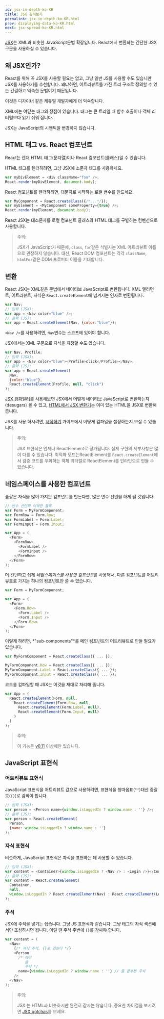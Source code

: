 ```yaml
---
id: jsx-in-depth-ko-KR
title: JSX 깊이보기
permalink: jsx-in-depth-ko-KR.html
prev: displaying-data-ko-KR.html
next: jsx-spread-ko-KR.html
---
```


[JSX](http://facebook.github.io/jsx/)는 XML과 비슷한 JavaScript문법 확장입니다. React에서 변환되는 간단한 JSX 구문을 사용하실 수 있습니다.

## 왜 JSX인가?

React를 위해 꼭 JSX를 사용할 필요는 없고, 그냥 일반 JS를 사용할 수도 있습니만 JSX를 사용하기를 추천합니다. 왜냐하면, 어트리뷰트를 가진 트리 구조로 정의할 수 있는 간결하고 익숙한 문법이기 때문입니다.

이것은 디자이너 같은 케쥬얼 개발자에게 더 익숙합니다.

XML에는 여닫는 태그의 장점이 있습니다. 태그는 큰 트리일 때 함수 호출이나 객체 리터럴보다 읽기 쉬워 집니다.

JSX는 JavaScript의 시맨틱을 변경하지 않습니다.

## HTML 태그 vs. React 컴포넌트

React는 렌더 HTML 태그(문자열)이나 React 컴포넌트(클래스)일 수 있습니다.

HTML 태그를 렌더하려면, 그냥 JSX에 소문자 태그를 사용하세요.

```javascript
var myDivElement = <div className="foo" />;
React.render(myDivElement, document.body);
```

React 컴포넌트를 렌더하려면, 대문자로 시작하는 로컬 변수를 만드세요.

```javascript
var MyComponent = React.createClass({/*...*/});
var myElement = <MyComponent someProperty={true} />;
React.render(myElement, document.body);
```

React JSX는 대소문자를 로컬 컴포넌트 클래스와 HTML 태그를 구별하는 컨벤션으로 사용합니다.

> 주의:
>
> JSX가 JavaScript기 때문에, `class`, `for`같은 식별자는 XML 어트리뷰트 이름으로
> 권장하지 않습니다. 대신, React DOM 컴포넌트는 각각 `className`, `htmlFor`같은
> DOM 프로퍼티 이름을 기대합니다.

## 변환

React JSX는 XML같은 문법에서 네이티브 JavaScript로 변환됩니다. XML 엘리먼트, 어트리뷰트, 자식은 `React.createElement`에 넘겨지는 인자로 변환됩니다.

```javascript
var Nav;
// 입력 (JSX):
var app = <Nav color="blue" />;
// 출력 (JS):
var app = React.createElement(Nav, {color:"blue"});
```

`<Nav />`를 사용하려면, `Nav`변수는 스코프에 있어야 합니다.

JSX에서는 XML 구문으로 자식을 지정할 수도 있습니다.

```javascript
var Nav, Profile;
// 입력 (JSX):
var app = <Nav color="blue"><Profile>click</Profile></Nav>;
// 출력 (JS):
var app = React.createElement(
  Nav,
  {color:"blue"},
  React.createElement(Profile, null, "click")
);
```

[JSX 컴파일러](/react/jsx-compiler.html)를 사용해보면 JSX에서 어떻게 네이티브
JavaScript로 변환하는지(desugars) 볼 수 있고,
[HTML에서 JSX 변환기](/react/html-jsx.html)는 이미 있는 HTML을 JSX로 변환해
줍니다.

JSX를 사용 하시려면, [시작하기](/react/docs/getting-started.html) 가이드에서 어떻게 컴파일을 설정하는지 보실 수 있습니다.

> 주의:
>
> JSX 표현식은 언제나 ReactElement로 평가됩니다. 실제 구현의 세부사항은 많이
> 다를 수 있습니다. 최적화 모드는ReactElement를 `React.createElement`에서 검증
> 코드를 우회하는 객체 리터럴로 ReactElement를 인라인으로 만들 수 있습니다.

## 네임스페이스를 사용한 컴포넌트

폼같은 자식을 많이 가지는 컴포넌트를 만든다면, 많은 변수 선언을 하게 될 것입니다.

```javascript
// 변수 선언의 어색한 블록
var Form = MyFormComponent;
var FormRow = Form.Row;
var FormLabel = Form.Label;
var FormInput = Form.Input;

var App = (
  <Form>
    <FormRow>
      <FormLabel />
      <FormInput />
    </FormRow>
  </Form>
);
```

더 간단하고 쉽게 *네임스페이스를 사용한 컴포넌트*를 사용해서, 다른 컴포넌트를 어트리뷰트로 가지는 하나의 컴포넌트만 쓸 수 있습니다.

```javascript
var Form = MyFormComponent;

var App = (
  <Form>
    <Form.Row>
      <Form.Label />
      <Form.Input />
    </Form.Row>
  </Form>
);
```

이렇게 하려면, *"sub-components"*를 메인 컴포넌트의 어트리뷰트로 만들 필요가 있습니다.

```javascript
var MyFormComponent = React.createClass({ ... });

MyFormComponent.Row = React.createClass({ ... });
MyFormComponent.Label = React.createClass({ ... });
MyFormComponent.Input = React.createClass({ ... });
```

코드를 컴파일할 때 JSX는 이것을 제대로 처리해 줍니다.

```javascript
var App = (
  React.createElement(Form, null, 
    React.createElement(Form.Row, null, 
      React.createElement(Form.Label, null), 
      React.createElement(Form.Input, null)
    )
  )
);
```

> 주의:
>
> 이 기능은 [v0.11](http://facebook.github.io/react/blog/2014/07/17/react-v0.11.html#jsx) 이상에만 있습니다.

## JavaScript 표현식

### 어트리뷰트 표현식

JavaScript 표현식을 어트리뷰트 값으로 사용하려면, 표현식을 쌍따옴표(`""`)대신
중괄호(`{}`)로 감싸야 합니다.

```javascript
// 입력 (JSX):
var person = <Person name={window.isLoggedIn ? window.name : ''} />;
// 출력 (JS):
var person = React.createElement(
  Person,
  {name: window.isLoggedIn ? window.name : ''}
);
```

### 자식 표현식

비슷하게, JavaScript 표현식은 자식을 표현하는 데 사용할 수 있습니다.

```javascript
// 입력 (JSX):
var content = <Container>{window.isLoggedIn ? <Nav /> : <Login />}</Container>;
// 출력 (JS):
var content = React.createElement(
  Container,
  null,
  window.isLoggedIn ? React.createElement(Nav) : React.createElement(Login)
);
```

### 주석

JSX에 주석을 넣기는 쉽습니다. 그냥 JS 표현식과 같습니다. 그냥 태그의 자식 섹션에서만 조심하시면 됩니다. 이럴 땐 주석 주변에 `{}`를 감싸야 합니다.

```javascript
var content = (
  <Nav>
    {/* 자식 주석, {}로 감싼다 */}
    <Person
      /* 여러
         줄
         주석 */
      name={window.isLoggedIn ? window.name : ''} // 줄 끝부분 주석
    />
  </Nav>
);
```

> 주의:
> 
> JSX 는 HTML과 비슷하지만 완전히 같지는 않습니다. 중요한 차이점을 보시려면 [JSX gotchas](/react/docs/jsx-gotchas.html)를 보세요.
